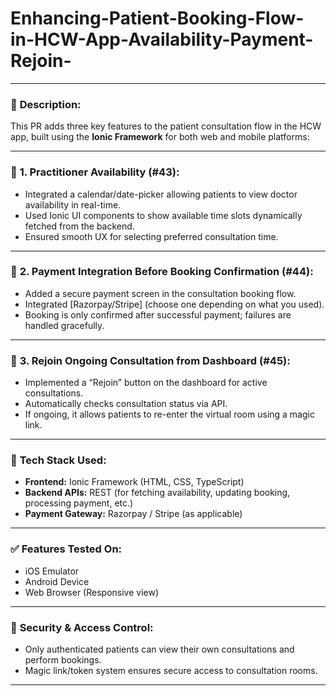 # Enhancing-Patient-Booking-Flow-in-HCW-App-Availability-Payment-Rejoin-




---

### 📝 **Description:**

This PR adds three key features to the patient consultation flow in the HCW app, built using the **Ionic Framework** for both web and mobile platforms:

---

### 🔹 **1. Practitioner Availability (#43):**

* Integrated a calendar/date-picker allowing patients to view doctor availability in real-time.
* Used Ionic UI components to show available time slots dynamically fetched from the backend.
* Ensured smooth UX for selecting preferred consultation time.

---

### 🔹 **2. Payment Integration Before Booking Confirmation (#44):**

* Added a secure payment screen in the consultation booking flow.
* Integrated \[Razorpay/Stripe] (choose one depending on what you used).
* Booking is only confirmed after successful payment; failures are handled gracefully.

---

### 🔹 **3. Rejoin Ongoing Consultation from Dashboard (#45):**

* Implemented a “Rejoin” button on the dashboard for active consultations.
* Automatically checks consultation status via API.
* If ongoing, it allows patients to re-enter the virtual room using a magic link.

---

### 📱 **Tech Stack Used:**

* **Frontend:** Ionic Framework (HTML, CSS, TypeScript)
* **Backend APIs:** REST (for fetching availability, updating booking, processing payment, etc.)
* **Payment Gateway:** Razorpay / Stripe (as applicable)

---

### ✅ **Features Tested On:**

* iOS Emulator
* Android Device
* Web Browser (Responsive view)

---

### 🔐 **Security & Access Control:**

* Only authenticated patients can view their own consultations and perform bookings.
* Magic link/token system ensures secure access to consultation rooms.

---
